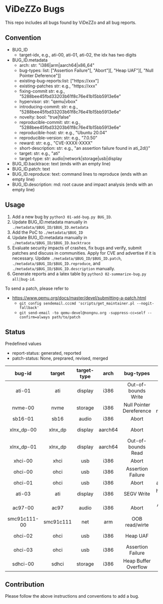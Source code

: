 # ViDeZZo Bugs

This repo includes all bugs found by ViDeZZo and all bug reports.

## Convention

+ BUG_ID
  + target-idx, e.g., ati-00, ati-01, ati-02, the idx has two digits
+ BUG_ID.metadata
  + arch:                 str: "i386|arm|aarch64|x86_64"
  + bug-types:           list: ["Assertion Failure"[, "Abort"][, "Heap UAF"][, "Null Pointer Deference"]]
  + existing-bug-reports:list: ["https://xxx"]
  + existing-patches      str: e.g., "https://xxx"
  + fixing-commit         str: e.g., "5288bee45fbd33203b61f8c76e41b15bb5913e6e"
  + hypervisor:           str: "qemu|vbox"
  + introducing-commit:   str: e.g., "5288bee45fbd33203b61f8c76e41b15bb5913e6e"
  + novelty:             bool: "true|false"
  + reproducible-commit:  str: e.g., "5288bee45fbd33203b61f8c76e41b15bb5913e6e"
  + reproducible-host:    str: e.g., "Ubuntu 20.04"
  + reproducible-version: str: e.g., "7.0.50"
  + reward:               str: e.g., "CVE-XXXX-XXXX"
  + short-description:    str: e.g., "an assertion failure found in ati_2d()"
  + target:               str: e.g., "ati"
  + target-type:          str: audio|network|storage|usb|display
+ BUG_ID.backtrace:      text (ends with an empty line)
+ BUG_ID.patch:          text
+ BUG_ID.reproduce:      text: command lines to reproduce (ends with an empty line)
+ BUG_ID.description:      md: root cause and impact analysis (ends with an empty line)

## Usage

1. Add a new bug by `python3 01-add-bug.py BUG_ID`.
2. Update BUG_ID.metadata manually in `./metadata/$BUG_ID/$BUG_ID.metadata`
3. Add the PoC to `./metadata/$BUG_ID`
4. Update BUG_ID.metadata manually in `./metadata/$BUG_ID/$BUG_ID.backtrace`
5. Evaluate security impacts of crashes, fix bugs and verify, submit patches and
discuss in communities. Apply for CVE and advertise if it is necessary. Update
`./metadata/$BUG_ID/$BUG_ID.patch`, `./metadata/$BUG_ID/$BUG_ID.reproduce`, and
`./metadata/$BUG_ID/$BUG_ID.description` manually.
6. Generate reports and a latex table by `python3 02-summarize-bug.py
all|bug-id`.

To send a patch, please refer to
+ https://www.qemu.org/docs/master/devel/submitting-a-patch.html
    + `git config sendemail.cccmd 'scripts/get_maintainer.pl --nogit-fallback'`
    + `git send-email -to qemu-devel@nongnu.org -suppress-cc=self --confirm=always path/to/patch`

## Status

Predefined values
+ report-status: generated, reported
+ patch-status: None, preprared, revised, merged

|bug-id|target|target-type|arch|bug-types|short-description|novelty|reward|report-status|patch-status|fixing-commit|
|:---:|:---:|:---:|:---:|:---:|:---:|:---:|:---:|:---:|:---:|:---:|
|ati-01|ati|display|i386|Out-of-bounds Write|OOB write in ati_2d_blt()|True|CVE-2021-3638|reported|merged|https://github.com/qemu/qemu/commit/205ccfd7a5ec86bd9a5678b8bd157562fc9a1643|
|nvme-00|nvme|storage|i386|Null Pointer Dereference|Null pointer deference in memory_region_set_enabled()|True|None|reported|merged|https://github.com/qemu/qemu/commit/2b02aabc9d02f9e95946cf639f546bb61f1721b7|
|sb16-01|sb16|audio|i386|Abort|Abort in audio_calloc()|True|None|reported|merged|https://github.com/qemu/qemu/commit/60e543f5ce46d4a90a95963b3bab5c7d13a2aaa9|
|xlnx_dp-00|xlnx_dp|display|aarch64|Abort|Abort in xlnx_dp_aux_set_command|True|None|reported|merged|https://github.com/qemu/qemu/commit/9390da5ef29a5e0f98e5b482dceeeb287c452f17|
|xlnx_dp-01|xlnx_dp|display|aarch64|Out-of-bounds Read|OOBR in xlnx_dp_read|True|None|reported|merged|https://github.com/qemu/qemu/commit/2b3a98255c90d8d2f9f87a73eb33371961508517|
|xhci-00|xhci|usb|i386|Abort|Abort in xhci_find_stream()|True|None|reported|merged|https://github.com/qemu/qemu/commit/145cdaba0f7ea721080e1289dc7a31bb2066406f|
|ohci-00|ohci|usb|i386|Assertion Failure|Assertion failed in usb_msd_transfer_data|True|None|reported|merged|https://github.com/qemu/qemu/commit/12b69878fc7b4b92b1bbd3959f2c3d4c717881fb|
|ohci-01|ohci|usb|i386|Abort|abort in ohci_frame_boundary|false|None|reported|merged|https://github.com/qemu/qemu/commit/d8c2e6f2f6d29ccb766197181eb1c65c1d46b3a4|
|ati-03|ati|display|i386|SEGV Write|hw/display/ati_2d: Third SEGV in ati_2d.c|True|None|generated|None|None|
|ac97-00|ac97|audio|i386|Abort|An abort was just triggered in audio_calloc|True|None|generated|None|None|
|smc91c111-00|smc91c111|net|arm|OOB read/wirte|OOB read/write in smc91c111|True|None|generated|None|None|
|ohci-02|ohci|usb|i386|Heap UAF|Heap-use-after-free in usb_cancel_packet|true|None|reported|revised|None|
|ohci-03|ohci|usb|i386|Assertion Failure|Assertion failure in usb_cancel_packet|false|None|reported|revised|None|
|sdhci-00|sdhci|storage|i386|Heap Buffer Overflow|Heap-buffer-overflow in sdhci_read_dataport()|False|None|generated|prepared|None|

## Contribution

Please follow the above instructions and conventions to add a bug.
